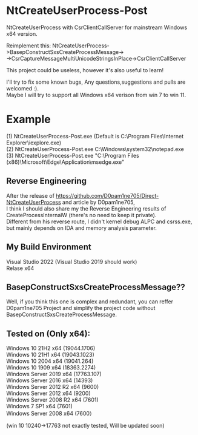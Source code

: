 # NtCreateUserProcess-Post
NtCreateUserProcess with CsrClientCallServer for mainstream Windows x64 version.  

Reimplement this: NtCreateUserProcess->BasepConstructSxsCreateProcessMessage->  
->CsrCaptureMessageMultiUnicodeStringsInPlace->CsrClientCallServer

This project could be useless, however it's also useful to learn!  

I'll try to fix some known bugs, Any questions,suggestions and pulls are welcomed :).  
Maybe I will try to support all Windows x64 verison from win 7 to win 11.  

# Example
(1) NtCreateUserProcess-Post.exe (Default is C:\Program Files\Internet Explorer\iexplore.exe)  
(2) NtCreateUserProcess-Post.exe C:\Windows\system32\notepad.exe  
(3) NtCreateUserProcess-Post.exe "C:\Program Files (x86)\Microsoft\Edge\Application\msedge.exe"  

## Reverse Engineering
After the release of https://github.com/D0pam1ne705/Direct-NtCreateUserProcess and article by D0pam1ne705,  
I think I should also share my the Reverse Engineering results of CreateProcessInternalW (there's no need to keep it private).  
Different from his reverse route, I didn't kernel debug ALPC and csrss.exe,  
but mainly depends on IDA and memory analysis parameter.

## My Build Environment
Visual Studio 2022 (Visual Studio 2019 should work)  
Relase x64

## BasepConstructSxsCreateProcessMessage??
Well, if you think this one is complex and redundant, you can reffer D0pam1ne705 Project 
and simplify the project code without BasepConstructSxsCreateProcessMessage.

## Tested on (Only x64):
 Windows 10 21H2 x64 (19044.1706)  
 Windows 10 21H1 x64 (19043.1023)  
 Windows 10 2004 x64 (19041.264)  
 Windows 10 1909 x64 (18363.2274)  
 Windows Server 2019 x64 (17763.107)  
 Windows Server 2016 x64 (14393)  
 Windows Server 2012 R2 x64 (9600)  
 Windows Server 2012 x64 (9200)  
 Windows Server 2008 R2 x64 (7601)  
 Windows 7 SP1 x64 (7601)  
 Windows Server 2008 x64 (7600）  
 
(win 10 10240->17763 not exactly tested, Will be updated soon)  
